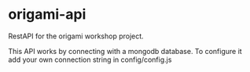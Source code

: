 # origami-api
RestAPI for the origami workshop project.

This API works by connecting with a mongodb database. To configure it add your own connection string in config/config.js

